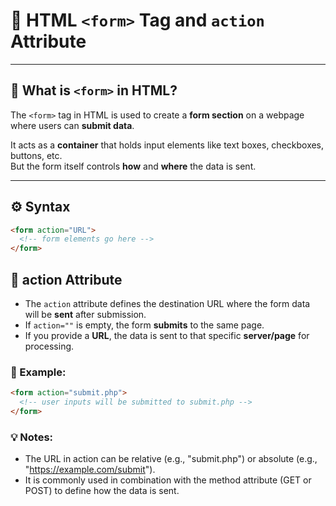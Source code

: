 # 📝 HTML `<form>` Tag and `action` Attribute

---

## 📌 What is `<form>` in HTML?

The `<form>` tag in HTML is used to create a **form section** on a webpage where users can **submit data**.

It acts as a **container** that holds input elements like text boxes, checkboxes, buttons, etc.  
But the form itself controls **how** and **where** the data is sent.

---

## ⚙️ Syntax

```html
<form action="URL">
  <!-- form elements go here -->
</form>
```

## 🔗 action Attribute
- The `action` attribute defines the destination URL where the form data will be **sent** after submission.
- If `action=""` is empty, the form **submits** to the same page.
- If you provide a **URL**, the data is sent to that specific **server/page** for processing.

### 📌 Example:
```html
<form action="submit.php">
  <!-- user inputs will be submitted to submit.php -->
</form>
```

### 💡 Notes:
- The URL in action can be relative (e.g., "submit.php") or absolute (e.g., "https://example.com/submit").
- It is commonly used in combination with the method attribute (GET or POST) to define how the data is sent.